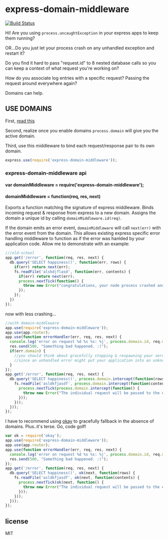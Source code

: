 # express-domain-middleware

[![Build Status](https://travis-ci.org/brianc/node-domain-middleware.png?branch=master)](https://travis-ci.org/brianc/node-domain-middleware)

Hi! Are you using `process.uncaughtException` in your express apps to keep them running?

OR...Do you just let your process crash on any unhandled exception and restart it?

Do you find it hard to pass "request.id" to 8 nested database calls so you can keep a context of what request you're working on?

How do you associate log entries with a specific request?  Passing the request around everywhere again?

Domains can help.

## USE DOMAINS

First, [read this](http://nodejs.org/api/domain.html)

Second, realize once you enable domains `process.domain` will give you the active domain.

Third, use this middleware to bind each request/response pair to its own domain.

```js
express.use(require('express-domain-middleware'));
```

### express-domain-middleware api

#### var domainMiddleware = require('express-domain-middleware');

#### domainMiddleware = function(req, res, next) 

Exports a function matching the signature of express middleware.  Binds incoming request & response from express to a new domain.  Assigns the domain a unique id by calling `domainMiddleware.id(req)`.

If the domain emits an error event, `domainMiddleware` will call `next(err)` with the error event from the domain.  This allows existing express specific error handling middleware to
function as if the error was hanlded by your application code.  Allow me to demonstrate with an example:

```js
///old-school
app.get('/error', function(req, res, next) {
  db.query('SELECT happiness()', function(err, rows) {
    if(err) return next(err);    
    fs.readFile('alskdjflasd', function(err, contents) {
      if(err) return next(err);
      process.nextTick(function() {
        throw new Error("congratulations, your node process crashed and the user request disconnected in a jarring way");
      });
    });
  })
});
```


now with less crashing...


```js
//with domain-middleware
app.use(require('express-domain-middleware'));
app.use(app.router);
app.use(function errorHandler(err, req, res, next) {
  console.log('error on request %d %s %s: %j', process.domain.id, req.method, req.url, err);
  res.send(500, "Something bad happened. :(");
  if(err.domain) {
    //you should think about gracefully stopping & respawning your server
    //since an unhandled error might put your application into an unknown state
  }
});
app.get('/error', function(req, res, next) {
  db.query('SELECT happiness()', process.domain.intercept(function(rows) {
    fs.readFile('asldkfjasdf', process.domain.intercept(function(contents) {
      process.nextTick(process.domain.intercept(function() {
        throw new Error("The individual request will be passed to the express error handler, and your application will keep running.");
      }));
    }));
  }));
});
```


I have to recommend using [okay](https://github.com/brianc/node-okay) to gracefully fallback in the absence of domains.  Plus..it's terse. Go, code golf!

```js
var ok = require('okay');
app.use(require('express-domain-middleware'));
app.use(app.router);
app.use(function errorHandler(err, req, res, next) {
  console.log('error on request %d %s %s: %j', process.domain.id, req.method, req.url, err);
  res.send(500, "Something bad happened. :(");
});
app.get('/error', function(req, res, next) {
  db.query('SELECT happiness()', ok(next, function(rows) {
    fs.readFile('asldkfjasdf', ok(next, function(contents) {
      process.nextTick(ok(next, function() {
        throw new Error("The individual request will be passed to the express error handler, and your application will keep running.");
      }));
    }));
  }));
});
```

## license
MIT
